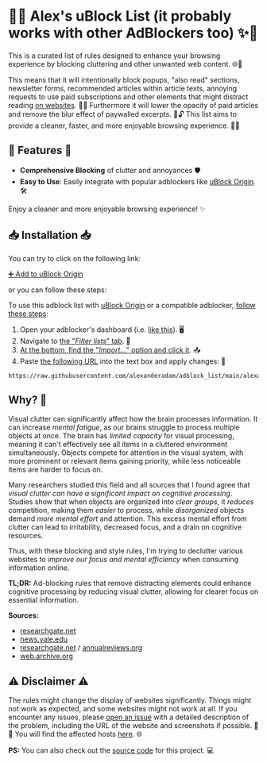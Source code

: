 # 🛑✨ Alex's uBlock List (it probably works with other AdBlockers too) ✨🛑

This is a curated list of rules designed to enhance your browsing experience by blocking cluttering and other unwanted web content. 🌐🚫

This means that it will intentionally block popups, "also read" sections, newsletter forms, recommended articles within article texts, annoying requests to use paid subscriptions and other elements that might distract reading [on websites](hosts.md). 📰❌
Furthermore it will lower the opacity of paid articles and remove the blur effect of paywalled excerpts. 📰🔓
This list aims to provide a cleaner, faster, and more enjoyable browsing experience. 🚀✨

## 🌟 Features 🌟

- **Comprehensive Blocking** of clutter and annoyances 🛡️
- **Easy to Use**: Easily integrate with popular adblockers like [uBlock Origin](https://ublockorigin.com/). 🛠️

Enjoy a cleaner and more enjoyable browsing experience! ✨

## 📥 Installation 📥

You can try to click on the following link:

[➕ Add to uBlock Origin](abp:subscribe?location=https://alexanderadam.github.io/adblock_list/alexanderadam.txt&title=AlexsList)

or you can follow these steps:

To use this adblock list with [uBlock Origin](https://ublockorigin.com/) or a compatible adblocker, [follow these steps](https://github.com/gorhill/uBlock/wiki/Dashboard:-Filter-lists#adding-manually):

1. Open your adblocker's dashboard (i.e. [like this](https://github.com/gorhill/uBlock/wiki/Dashboard#you-can-access-ublock-origin-ubos-dashboard-by-)). 🖥️
2. Navigate to [the "_Filter lists_" tab](https://github.com/gorhill/ublock/wiki/Dashboard:-Filter-lists). 📑
3. [At the bottom, find the "_Import..._" option and click it](https://github.com/gorhill/ublock/wiki/Dashboard:-Filter-lists#adding-manually). 📥
4. Paste [the following URL](https://raw.githubusercontent.com/alexanderadam/adblock_list/main/alexanderadam.txt) into the text box and apply changes: 🔗

```
https://raw.githubusercontent.com/alexanderadam/adblock_list/main/alexanderadam.txt
```

## Why? 🧠

Visual clutter can significantly affect how the brain processes information.
It can increase _mental fatigue_, as our brains struggle to process multiple objects at once.
The brain has _limited capacity_ for visual processing, meaning it can't effectively see all items in a cluttered environment simultaneously.
Objects compete for attention in the visual system, with more prominent or relevant items gaining priority, while less noticeable items are harder to focus on.

Many researchers studied this field and all sources that I found agree that _visual clutter can have a significant impact on cognitive processing_.
Studies show that when objects are organized into _clear groups_, it _reduces_ competition, making them _easier_ to process, while _disorganized_ objects demand _more mental effort_ and attention.
This excess mental effort from clutter can lead to irritability, decreased focus, and a drain on cognitive resources.

Thus, with these blocking and style rules, I'm trying to declutter various websites to _improve our focus and mental efficiency_ when consuming information online.

**TL;DR:** Ad-blocking rules that remove distracting elements could enhance cognitive processing by reducing visual clutter, allowing for clearer focus on essential information.

**Sources:**
- [researchgate.net](https://www.researchgate.net/publication/378530572_Spatial_context_non-uniformly_modulates_inter-laminar_communication_in_the_primary_visual_cortex)
- [news.yale.edu](https://news.yale.edu/2024/10/22/visual-clutter-alters-information-flow-brain)
- [researchgate.net](https://www.researchgate.net/publication/246929018_Neural_mechanisms_of_attentional_selection) / [annualreviews.org](https://www.annualreviews.org/content/journals/10.1146/annurev.ne.18.030195.001205)
- [web.archive.org](https://web.archive.org/web/20130119055129/http://www.ionpsych.com/2011/03/24/visual-clutter-its-worse-than-you-think/)

## ⚠️ Disclaimer ⚠️

The rules might change the display of websites significantly. Things might not work as expected, and some websites might not work at all. If you encounter any issues, please [open an issue](https://github.com/alexanderadam/adblock_list/issues/new) with a detailed description of the problem, including the URL of the website and screenshots if possible. 📝📸
You will find the affected hosts [here](hosts.md). 🌐

**PS:** You can also check out the [source code](https://github.com/alexanderadam/adblock_list) for this project. 💻
